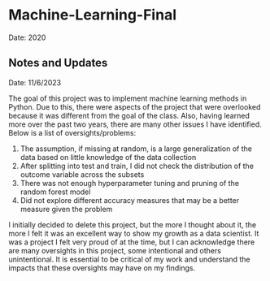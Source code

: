 # Machine-Learning-Final
Date: 2020

## Notes and Updates
Date: 11/6/2023

The goal of this project was to implement machine learning methods in Python. Due to this, there were aspects of the project that were overlooked because it was different from the goal of the class. Also, having learned more over the past two years, there are many other issues I have identified. Below is a list of oversights/problems:

1. The assumption, if missing at random, is a large generalization of the data based on little knowledge of the data collection
2. After splitting into test and train, I did not check the distribution of the outcome variable across the subsets
3. There was not enough hyperparameter tuning and pruning of the random forest model
4. Did not explore different accuracy measures that may be a better measure given the problem

I initially decided to delete this project, but the more I thought about it, the more I felt it was an excellent way to show my growth as a data scientist. It was a project I felt very proud of at the time, but I can acknowledge there are many oversights in this project, some intentional and others unintentional. It is essential to be critical of my work and understand the impacts that these oversights may have on my findings. 
